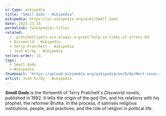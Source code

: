 ```yaml
---
cc-type: wikipedia
title: "Small Gods - Wikipedia"
wikipedia: https://en.wikipedia.org/wiki/Small_Gods
date: 2022-11-15
permalink: /wikipedia/:title/
related:
  - _pratchett/pets-are-always-a-great-help-in-times-of-stress.md
  - Discworld - Wikipedia
  - Terry Pratchett - Wikipedia
  - Josh Kirby - Wikipedia
series-order: 13
tags:
  - Small Gods
  - Wikipedia
thumbnail: "https://upload.wikimedia.org/wikipedia/en/9/9e/Mort-cover.jpg"
artist: Josh Kirby - Wikipedia
---
```

***Small Gods*** is the thirteenth of Terry Pratchett's *Discworld* novels, published in 1992. It tells the origin of the god Om, and his relations with his prophet, the reformer Brutha. In the process, it satirises religious institutions, people, and practices, and the role of religion in political life.